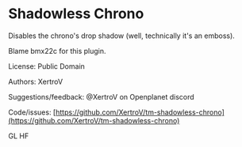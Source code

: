 # Shadowless Chrono

Disables the chrono's drop shadow (well, technically it's an emboss).

Blame bmx22c for this plugin.

License: Public Domain

Authors: XertroV

Suggestions/feedback: @XertroV on Openplanet discord

Code/issues: [https://github.com/XertroV/tm-shadowless-chrono](https://github.com/XertroV/tm-shadowless-chrono)

GL HF
